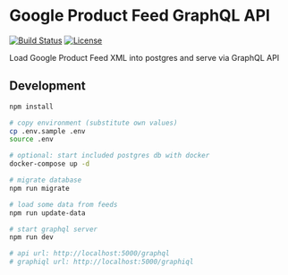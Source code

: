 # Google Product Feed GraphQL API
[![Build Status](https://travis-ci.org/anttiviljami/google-product-feed-graphql-api.svg?branch=master)](https://travis-ci.org/anttiviljami/google-product-feed-graphql-api) [![License](http://img.shields.io/:license-mit-blue.svg)](http://anttiviljami.mit-license.org)

Load Google Product Feed XML into postgres and serve via GraphQL API

## Development

```bash
npm install

# copy environment (substitute own values)
cp .env.sample .env
source .env

# optional: start included postgres db with docker
docker-compose up -d

# migrate database
npm run migrate

# load some data from feeds
npm run update-data

# start graphql server
npm run dev

# api url: http://localhost:5000/graphql
# graphiql url: http://localhost:5000/graphiql
```

